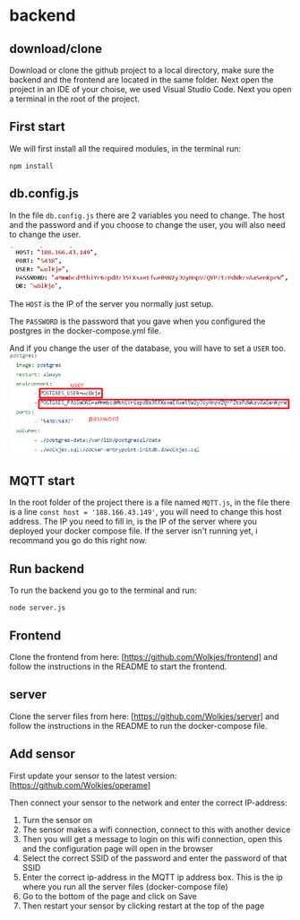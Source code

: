 # backend

## download/clone

Download or clone the github project to a local directory, make sure the backend and the frontend are located in the same folder. Next open the project in an IDE of your choise, we used Visual Studio Code. Next you open a terminal in the root of the project.

## First start

We will first install all the required modules, in the terminal run:

```
npm install
```

## db.config.js

In the file `db.config.js` there are 2 variables you need to change. The host and the password and if you choose to change the user, you will also need to change the user.

<img src="images/dbconfig.png"></img>

The `HOST` is the IP of the server you normally just setup.

The `PASSWORD` is the password that you gave when you configured the postgres in the docker-compose.yml file.

And if you change the user of the database, you will have to set a `USER` too.
<img src="images/yml.png"></img>

## MQTT start

In the root folder of the project there is a file named `MQTT.js`, in the file there is a line `const host = '188.166.43.149'`, you will need to change this host address. The IP you need to fill in, is the IP of the server where you deployed your docker compose file. If the server isn't running yet, i recommand you go do this right now.

## Run backend

To run the backend you go to the terminal and run:

```
node server.js
```

## Frontend

Clone the frontend from here: [https://github.com/Wolkjes/frontend] and follow the instructions in the README to start the frontend.

## server

Clone the server files from here: [https://github.com/Wolkjes/server] and follow the instructions in the README to run the docker-compose file.

## Add sensor

First update your sensor to the latest version: [https://github.com/Wolkjes/operame]

Then connect your sensor to the network and enter the correct IP-address:

<ol>
    <li>Turn the sensor on</li>
    <li>The sensor makes a wifi connection, connect to this with another device</li>
    <li>Then you will get a message to login on this wifi connection, open this and the configuration page will open in the browser</li>
    <li>Select the correct SSID of the password and enter the password of that SSID</li>
    <li>Enter the correct ip-address in the MQTT ip address box. This is the ip where you run all the server files (docker-compose file)</li>
    <li>Go to the bottom of the page and click on Save</li>
    <li>Then restart your sensor by clicking restart at the top of the page</li>
</ol>
